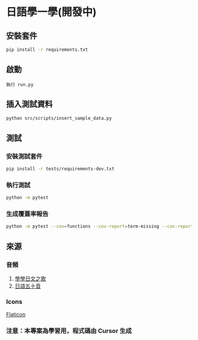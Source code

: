 # 日語學一學(開發中)

## 安裝套件

```bash
pip install -r requirements.txt
```

## 啟動

```
執行 run.py
```

## 插入測試資料

```bash
python src/scripts/insert_sample_data.py
```

## 測試

### 安裝測試套件

```bash
pip install -r tests/requirements-dev.txt
```

### 執行測試

```bash
python -m pytest
``` 

### 生成覆蓋率報告

```bash
python -m pytest --cov=functions --cov-report=term-missing --cov-report=html
```

## 來源

### 音頻

1. [學學日文之歌](https://www.youtube.com/watch?v=7I2Ryji_9Js)
2. [日語五十音](https://riyutool.com/50yinmp3)

### Icons

[Flaticon](https://www.flaticon.com/)

### 注意：本專案為學習用，程式碼由 Cursor 生成
